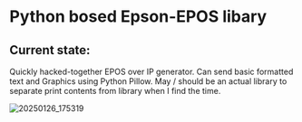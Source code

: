 Python bosed Epson-EPOS libary
==============================

Current state:
--------------

Quickly hacked-together EPOS over IP generator. Can send basic formatted text and Graphics using Python Pillow.
May / should be an actual library to separate print contents from library when I find the time.

![20250126_175319](https://github.com/user-attachments/assets/e49a3bb3-e70b-4057-a594-f2bd6ed74cdf)
